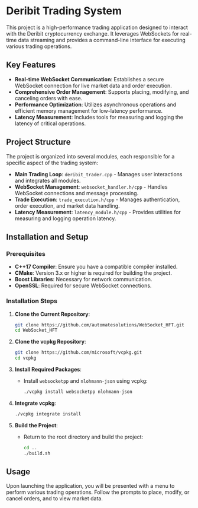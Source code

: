 # Deribit Trading System

This project is a high-performance trading application designed to interact with the Deribit cryptocurrency exchange. It leverages WebSockets for real-time data streaming and provides a command-line interface for executing various trading operations.

## Key Features

- **Real-time WebSocket Communication**: Establishes a secure WebSocket connection for live market data and order execution.
- **Comprehensive Order Management**: Supports placing, modifying, and canceling orders with ease.
- **Performance Optimization**: Utilizes asynchronous operations and efficient memory management for low-latency performance.
- **Latency Measurement**: Includes tools for measuring and logging the latency of critical operations.

## Project Structure

The project is organized into several modules, each responsible for a specific aspect of the trading system:

- **Main Trading Loop**: `deribit_trader.cpp` - Manages user interactions and integrates all modules.
- **WebSocket Management**: `websocket_handler.h/cpp` - Handles WebSocket connections and message processing.
- **Trade Execution**: `trade_execution.h/cpp` - Manages authentication, order execution, and market data handling.
- **Latency Measurement**: `latency_module.h/cpp` - Provides utilities for measuring and logging operation latency.

## Installation and Setup

### Prerequisites

- **C++17 Compiler**: Ensure you have a compatible compiler installed.
- **CMake**: Version 3.x or higher is required for building the project.
- **Boost Libraries**: Necessary for network communication.
- **OpenSSL**: Required for secure WebSocket connections.

### Installation Steps

1. **Clone the Current Repository**:
   ```bash
   git clone https://github.com/automatesolutions/WebSocket_HFT.git
   cd WebSocket_HFT
   ```

2. **Clone the vcpkg Repository**:
   ```bash
   git clone https://github.com/microsoft/vcpkg.git
   cd vcpkg
   ```

3. **Install Required Packages**:
   - Install `websocketpp` and `nlohmann-json` using vcpkg:
     ```bash
     ./vcpkg install websocketpp nlohmann-json
     ```

4. **Integrate vcpkg**:
   ```bash
   ./vcpkg integrate install
   ```

5. **Build the Project**:
   - Return to the root directory and build the project:
     ```bash
     cd ..
     ./build.sh
     ```

## Usage

Upon launching the application, you will be presented with a menu to perform various trading operations. Follow the prompts to place, modify, or cancel orders, and to view market data.










